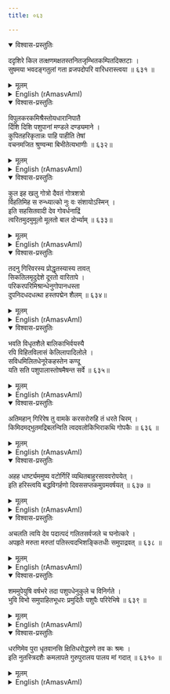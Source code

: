 ```yaml
---
title: ०६३

---
```

<div class="audioEmbed"  caption="सीतालक्ष्मी-वाचनम्" src="https://archive.org/download/nArAyaNIyam-shlokawise-audio/063/063_01.mp3"></div>
<details open><summary>विश्वास-प्रस्तुतिः</summary>

ददृशिरे किल तत्क्षणमक्षतस्तनितजृम्भितकम्पितदिक्तटाः ।  
सुषमया भवदङ्गतुलां गता व्रजपदोपरि वारिधरास्त्वया ॥ ६३१ ॥
</details>
<details><summary>मूलम्</summary>

ददृशिरे किल तत्क्षणमक्षतस्तनितजृम्भितकम्पितदिक्तटाः ।  
सुषमया भवदङ्गतुलां गता व्रजपदोपरि वारिधरास्त्वया ॥ ६३१ ॥
</details>





<details ><summary>English (rAmasvAmI)</summary>

Thou didst then, espy the rain clouds enveloping Vraja, shaking all the quarters with loud and unceasing thunder-claps, and rivalling Thy splendrous, dark-blue complexion.


</details>

<div class="audioEmbed"  caption="सीतालक्ष्मी-वाचनम्" src="https://archive.org/download/nArAyaNIyam-shlokawise-audio/063/063_02.mp3"></div>
<details open><summary>विश्वास-प्रस्तुतिः</summary>

विपुलकरकमिश्रैस्तोयधारानिपातै  
र्दिशि दिशि पशुपानां मण्डले दण्ड्यमाने ।  
कुपितहरिकृतान्नः पाहि पाहीति तेषां  
वचनमजित श्रुण्वन्मा बिभीतेत्यभाणीः ॥ ६३२॥
</details>
<details><summary>मूलम्</summary>

विपुलकरकमिश्रैस्तोयधारानिपातै  
र्दिशि दिशि पशुपानां मण्डले दण्ड्यमाने ।  
कुपितहरिकृतान्नः पाहि पाहीति तेषां  
वचनमजित श्रुण्वन्मा बिभीतेत्यभाणीः ॥ ६३२॥
</details>





<details ><summary>English (rAmasvAmI)</summary>

The Gopas who were sorely tried and tormented by the torrential rains, accompanied by heavy hailstones, pouring down from all directions, and were appealing to Thee for succour, were then consoled by Thee, saying "Do not fear".


</details>

<div class="audioEmbed"  caption="सीतालक्ष्मी-वाचनम्" src="https://archive.org/download/nArAyaNIyam-shlokawise-audio/063/063_03.mp3"></div>
<details open><summary>विश्वास-प्रस्तुतिः</summary>

कुल इह खलु गोत्रो दैवतं गोत्रशत्रो  
र्विहतिमिह स रुन्ध्यात्को नुः वः संशायोऽस्मिन् ।  
इति सहसितवादी देव गोवर्धनाद्रिं  
त्वरितमुदमुमूलो मूलतो बाल दोर्भ्याम् ॥ ६३३॥
</details>
<details><summary>मूलम्</summary>

कुल इह खलु गोत्रो दैवतं गोत्रशत्रो  
र्विहतिमिह स रुन्ध्यात्को नुः वः संशायोऽस्मिन् ।  
इति सहसितवादी देव गोवर्धनाद्रिं  
त्वरितमुदमुमूलो मूलतो बाल दोर्भ्याम् ॥ ६३३॥
</details>





<details ><summary>English (rAmasvAmI)</summary>

Quickly tearing the mountain by its roots and holding it aloft with Thy tender hands, Thou didst, smilingly, say "This mountain which is our family deity will ward off Indra's attack; why do you have any doubt about this ?"


</details>

<div class="audioEmbed"  caption="सीतालक्ष्मी-वाचनम्" src="https://archive.org/download/nArAyaNIyam-shlokawise-audio/063/063_04.mp3"></div>
<details open><summary>विश्वास-प्रस्तुतिः</summary>

तदनु गिरिवरस्य प्रोद्धृतस्यास्य तावत्  
सिकतिलमृदुदेशे दूरतो वारितापे ।  
परिकरपरिमिश्रान्धेनुगोपानधस्ता  
दुपनिदधदधत्था हस्तपद्मेन शैलम् ॥ ६३४॥
</details>
<details><summary>मूलम्</summary>

तदनु गिरिवरस्य प्रोद्धृतस्यास्य तावत्  
सिकतिलमृदुदेशे दूरतो वारितापे ।  
परिकरपरिमिश्रान्धेनुगोपानधस्ता  
दुपनिदधदधत्था हस्तपद्मेन शैलम् ॥ ६३४॥
</details>





<details ><summary>English (rAmasvAmI)</summary>

While Thou didst hold up the mountain with one tender, lotus-like hand (as if it were an umbrella), the Gopas with their herds of cattle and all their household effects, at Thy bidding, gathered over the soft, sandy stretch underneath that Lord of the Mountains, where the flood waters could not enter.


</details>

<div class="audioEmbed"  caption="सीतालक्ष्मी-वाचनम्" src="https://archive.org/download/nArAyaNIyam-shlokawise-audio/063/063_05.mp3"></div>
<details open><summary>विश्वास-प्रस्तुतिः</summary>

भवति विधृतशैले बालिकाभिर्वयस्यै  
रपि विहितविलासं केलिलापादिलोले ।  
सविधमिलितधेनूरेकहस्तेन कण्दू  
यति सति पशुपालास्तोषमैषन्त सर्वे ॥ ६३५॥
</details>
<details><summary>मूलम्</summary>

भवति विधृतशैले बालिकाभिर्वयस्यै  
रपि विहितविलासं केलिलापादिलोले ।  
सविधमिलितधेनूरेकहस्तेन कण्दू  
यति सति पशुपालास्तोषमैषन्त सर्वे ॥ ६३५॥
</details>





<details ><summary>English (rAmasvAmI)</summary>

While keeping the mountain steadily up with one hand, Thou didst merrily engage in exchanging pleasantries with Thy companions (boys and girls) and gently scratching, with the other hand, the backs of the cows which were nustling Thee, and fill the Gopas with immense delight.


</details>

<div class="audioEmbed"  caption="सीतालक्ष्मी-वाचनम्" src="https://archive.org/download/nArAyaNIyam-shlokawise-audio/063/063_06.mp3"></div>
<details open><summary>विश्वास-प्रस्तुतिः</summary>

अतिमहान् गिरिरेष तु वामके करसरोरुहि तं धरते चिरम् ।  
किमिदमद्भुतमद्रिबलन्विति त्वदवलोकिभिराकथि गोपकैः ॥ ६३६ ॥
</details>
<details><summary>मूलम्</summary>

अतिमहान् गिरिरेष तु वामके करसरोरुहि तं धरते चिरम् ।  
किमिदमद्भुतमद्रिबलन्विति त्वदवलोकिभिराकथि गोपकैः ॥ ६३६ ॥
</details>





<details ><summary>English (rAmasvAmI)</summary>

"How wonderful that this big mountain is being held aloft by Krishna for such a long time with his tender, lotus-like left hand alone; Could it be due to the power of the mountain ? " So said the Gopas with their gaze steadily on Thee all the while.


</details>

<div class="audioEmbed"  caption="सीतालक्ष्मी-वाचनम्" src="https://archive.org/download/nArAyaNIyam-shlokawise-audio/063/063_07.mp3"></div>
<details open><summary>विश्वास-प्रस्तुतिः</summary>

अहह धार्ष्ट्यममुष्य वटोर्गिरिं व्यथितबाहुरसाववरोपयेत् ।  
इति हरिस्त्वयि बद्धविगर्हणो दिवससप्तकमुग्रमवर्षयत् ॥ ६३७ ॥
</details>
<details><summary>मूलम्</summary>

अहह धार्ष्ट्यममुष्य वटोर्गिरिं व्यथितबाहुरसाववरोपयेत् ।  
इति हरिस्त्वयि बद्धविगर्हणो दिवससप्तकमुग्रमवर्षयत् ॥ ६३७ ॥
</details>





<details ><summary>English (rAmasvAmI)</summary>

Indra caused the heavy rains to continue pouring for seven consecutive days, telling himself that, when Thy hand tired, Thou wouldst put the mountain down.


</details>

<div class="audioEmbed"  caption="सीतालक्ष्मी-वाचनम्" src="https://archive.org/download/nArAyaNIyam-shlokawise-audio/063/063_08.mp3"></div>
<details open><summary>विश्वास-प्रस्तुतिः</summary>

अचलति त्वयि देव पदात्पदं गलितसर्वजले च घनोत्करे ।  
अपहृते मरुता मरुतां पतिस्त्वदभिशङ्कितधीः समुपाद्रवत् ॥ ६३८ ॥
</details>
<details><summary>मूलम्</summary>

अचलति त्वयि देव पदात्पदं गलितसर्वजले च घनोत्करे ।  
अपहृते मरुता मरुतां पतिस्त्वदभिशङ्कितधीः समुपाद्रवत् ॥ ६३८ ॥
</details>





<details ><summary>English (rAmasvAmI)</summary>

O Lord ! Thou didst stand firm and steady without budging a bit from Thy position, and clouds, having discharged all their rain, were blown away and scattered by the wind, Indra got thoroughly scared and fled.


</details>

<div class="audioEmbed"  caption="सीतालक्ष्मी-वाचनम्" src="https://archive.org/download/nArAyaNIyam-shlokawise-audio/063/063_09.mp3"></div>
<details open><summary>विश्वास-प्रस्तुतिः</summary>

शममुपेयुषि वर्षभरे तदा पशुपधेनुकुले च विनिर्गते ।  
भुवि विभो समुपाहितभूधरः प्रमुदितैः पशुपैः परिरेभिषे ॥ ६३९ ॥
</details>
<details><summary>मूलम्</summary>

शममुपेयुषि वर्षभरे तदा पशुपधेनुकुले च विनिर्गते ।  
भुवि विभो समुपाहितभूधरः प्रमुदितैः पशुपैः परिरेभिषे ॥ ६३९ ॥
</details>





<details ><summary>English (rAmasvAmI)</summary>

After the heavy rains subsided and the cowherds and their cattle came out, O Lord ! Thou didst set the mountain down properly on the surface of the earth, whereupon, the delighted Gopas embraced Thee.


</details>

<div class="audioEmbed"  caption="सीतालक्ष्मी-वाचनम्" src="https://archive.org/download/nArAyaNIyam-shlokawise-audio/063/063_10.mp3"></div>
<details open><summary>विश्वास-प्रस्तुतिः</summary>

धरणिमेव पुरा धृतवानसि क्षितिधरोद्धरणे तव कः श्रमः ।  
इति नुतस्त्रिदशैः कमलापते गुरुपुरालय पालय मां गदात् ॥ ६३१० ॥
</details>
<details><summary>मूलम्</summary>

धरणिमेव पुरा धृतवानसि क्षितिधरोद्धरणे तव कः श्रमः ।  
इति नुतस्त्रिदशैः कमलापते गुरुपुरालय पालय मां गदात् ॥ ६३१० ॥
</details>

<details ><summary>English (rAmasvAmI)</summary>

Thou wert praised by the Gods thus: "For Thee, who, in the past (as Varaha) didst carry the very earth itself, what difficulty is there to lift up a mere mountain ?" O Lord of Guruvayur ! Consort of Lakshmi ! protect me from my afflictions.


</details>

